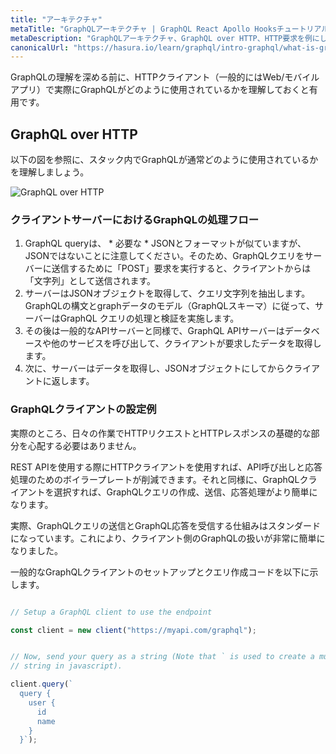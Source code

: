 ```yaml
---
title: "アーキテクチャ"
metaTitle: "GraphQLアーキテクチャ | GraphQL React Apollo Hooksチュートリアル"
metaDescription: "GraphQLアーキテクチャ、GraphQL over HTTP、HTTP要求を例にしたクライアントサーバーモデルについて学習します"
canonicalUrl: "https://hasura.io/learn/graphql/intro-graphql/what-is-graphql/"
---
```


GraphQLの理解を深める前に、HTTPクライアント（一般的にはWeb/モバイルアプリ）で実際にGraphQLがどのように使用されているかを理解しておくと有用です。

##  GraphQL over HTTP
以下の図を参照に、スタック内でGraphQLが通常どのように使用されているかを理解しましょう。

![ GraphQL over HTTP ](https://graphql-engine-cdn.hasura.io/learn-hasura/assets/graphql-react/graphql-on-http.png)

### クライアントサーバーにおけるGraphQLの処理フロー

1. GraphQL queryは、 * 必要な * JSONとフォーマットが似ていますが、JSONではないことに注意してください。そのため、GraphQLクエリをサーバーに送信するために「POST」要求を実行すると、クライアントからは「文字列」として送信されます。
2. サーバーはJSONオブジェクトを取得して、クエリ文字列を抽出します。GraphQLの構文とgraphデータのモデル（GraphQLスキーマ）に従って、サーバーはGraphQL クエリの処理と検証を実施します。
3. その後は一般的なAPIサーバーと同様で、GraphQL APIサーバーはデータベースや他のサービスを呼び出して、クライアントが要求したデータを取得します。
4. 次に、サーバーはデータを取得し、JSONオブジェクトにしてからクライアントに返します。

### GraphQLクライアントの設定例

実際のところ、日々の作業でHTTPリクエストとHTTPレスポンスの基礎的な部分を心配する必要はありません。

REST APIを使用する際にHTTPクライアントを使用すれば、API呼び出しと応答処理のためのボイラープレートが削減できます。それと同様に、GraphQLクライアントを選択すれば、GraphQLクエリの作成、送信、応答処理がより簡単になります。

実際、GraphQLクエリの送信とGraphQL応答を受信する仕組みはスタンダードになっています。これにより、クライアント側のGraphQLの扱いが非常に簡単になりました。

一般的なGraphQLクライアントのセットアップとクエリ作成コードを以下に示します。

```javascript

// Setup a GraphQL client to use the endpoint

const client = new client("https://myapi.com/graphql");


// Now, send your query as a string (Note that ` is used to create a multi-line
// string in javascript).

client.query(`
  query {
    user {
      id
      name
    }
  }`);
```
